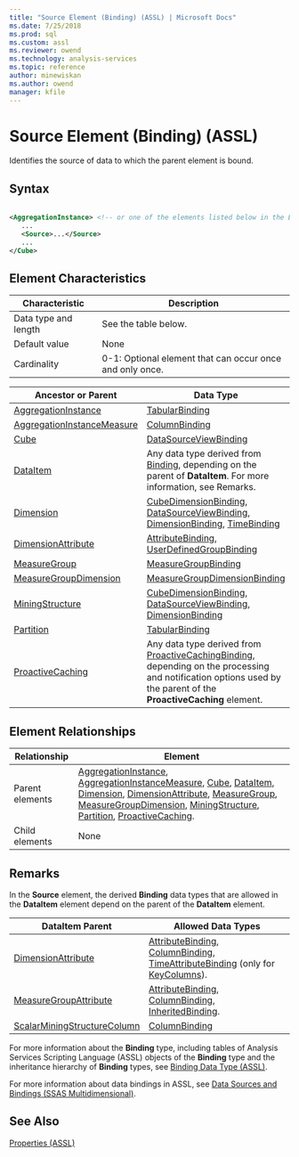 ```yaml
---
title: "Source Element (Binding) (ASSL) | Microsoft Docs"
ms.date: 7/25/2018
ms.prod: sql
ms.custom: assl
ms.reviewer: owend
ms.technology: analysis-services
ms.topic: reference
author: minewiskan
ms.author: owend
manager: kfile
---
```

# Source Element (Binding) (ASSL)

  Identifies the source of data to which the parent element is bound.  
  
## Syntax  
  
```xml  
  
<AggregationInstance> <!-- or one of the elements listed below in the Element Relationships table -->  
   ...  
   <Source>...</Source>  
   ...  
</Cube>  
```  
  
## Element Characteristics  
  
|Characteristic|Description|  
|--------------------|-----------------|  
|Data type and length|See the table below.|  
|Default value|None|  
|Cardinality|0-1: Optional element that can occur once and only once.|  
  
|Ancestor or Parent|Data Type|  
|------------------------|---------------|  
|[AggregationInstance](objects/aggregationinstance-element-assl.md)|[TabularBinding](data-type/tabularbinding-data-type-assl.md)|  
|[AggregationInstanceMeasure](data-type/aggregationinstancemeasure-data-type-assl.md)|[ColumnBinding](data-type/columnbinding-data-type-assl.md)|  
|[Cube](objects/cube-element-assl.md)|[DataSourceViewBinding](data-type/datasourceviewbinding-data-type-assl.md)|  
|[DataItem](data-type/dataitem-data-type-assl.md)|Any data type derived from [Binding](data-type/binding-data-type-assl.md), depending on the parent of **DataItem**. For more information, see Remarks.|  
|[Dimension](objects/dimension-element-assl.md)|[CubeDimensionBinding](data-type/cubedimensionbinding-data-type-assl.md), [DataSourceViewBinding](data-type/datasourceviewbinding-data-type-assl.md), [DimensionBinding](data-type/dimensionbinding-data-type-assl.md), [TimeBinding](data-type/timebinding-data-type-assl.md)|  
|[DimensionAttribute](data-type/dimensionattribute-data-type-assl.md)|[AttributeBinding](data-type/attributebinding-data-type-assl.md), [UserDefinedGroupBinding](data-type/userdefinedgroupbinding-data-type-assl.md)|  
|[MeasureGroup](objects/measuregroup-element-assl.md)|[MeasureGroupBinding](data-type/measuregroupbinding-data-type-assl.md)|  
|[MeasureGroupDimension](data-type/measuregroupdimension-data-type-assl.md)|[MeasureGroupDimensionBinding](data-type/measuregroupdimensionbinding-data-type-assl.md)|  
|[MiningStructure](objects/miningstructure-element-assl.md)|[CubeDimensionBinding](data-type/cubedimensionbinding-data-type-assl.md), [DataSourceViewBinding](data-type/datasourceviewbinding-data-type-assl.md), [DimensionBinding](data-type/dimensionbinding-data-type-assl.md)|  
|[Partition](objects/partition-element-assl.md)|[TabularBinding](data-type/tabularbinding-data-type-assl.md)|  
|[ProactiveCaching](objects/proactivecaching-element-assl.md)|Any data type derived from [ProactiveCachingBinding](data-type/proactivecachingbinding-data-type-assl.md), depending on the processing and notification options used by the parent of the **ProactiveCaching** element.|  
  
## Element Relationships  
  
|Relationship|Element|  
|------------------|-------------|  
|Parent elements|[AggregationInstance](objects/aggregationinstance-element-assl.md), [AggregationInstanceMeasure](data-type/aggregationinstancemeasure-data-type-assl.md), [Cube](objects/cube-element-assl.md), [DataItem](data-type/dataitem-data-type-assl.md), [Dimension](objects/dimension-element-assl.md), [DimensionAttribute](data-type/dimensionattribute-data-type-assl.md), [MeasureGroup](objects/measuregroup-element-assl.md), [MeasureGroupDimension](data-type/measuregroupdimension-data-type-assl.md), [MiningStructure](objects/miningstructure-element-assl.md), [Partition](objects/partition-element-assl.md), [ProactiveCaching](objects/proactivecaching-element-assl.md).|  
|Child elements|None|  
  
## Remarks  
 In the **Source** element, the derived **Binding** data types that are allowed in the **DataItem** element depend on the parent of the **DataItem** element.  
  
|DataItem Parent|Allowed Data Types|  
|---------------------|------------------------|  
|[DimensionAttribute](data-type/dimensionattribute-data-type-assl.md)|[AttributeBinding](data-type/attributebinding-data-type-assl.md), [ColumnBinding](data-type/columnbinding-data-type-assl.md), [TimeAttributeBinding](data-type/timeattributebinding-data-type-assl.md) (only for [KeyColumns](collections/keycolumns-element-assl.md)).|  
|[MeasureGroupAttribute](data-type/measuregroupattribute-data-type-assl.md)|[AttributeBinding](data-type/attributebinding-data-type-assl.md), [ColumnBinding](data-type/columnbinding-data-type-assl.md), [InheritedBinding](data-type/inheritedbinding-data-type-assl.md).|  
|[ScalarMiningStructureColumn](data-type/scalarminingstructurecolumn-data-type-assl.md)|[ColumnBinding](data-type/columnbinding-data-type-assl.md)|  
  
 For more information about the **Binding** type, including tables of Analysis Services Scripting Language (ASSL) objects of the **Binding** type and the inheritance hierarchy of **Binding** types, see [Binding Data Type &#40;ASSL&#41;](data-type/binding-data-type-assl.md).  
  
 For more information about data bindings in ASSL, see [Data Sources and Bindings &#40;SSAS Multidimensional&#41;](../../../analysis-services/multidimensional-models/data-sources-and-bindings-ssas-multidimensional.md).  
  
## See Also  
 [Properties &#40;ASSL&#41;](properties/properties-assl.md)  
  
  
